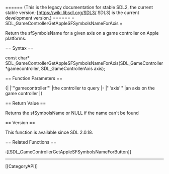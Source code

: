 ====== (This is the legacy documentation for stable SDL2, the current stable version; [https://wiki.libsdl.org/SDL3/ SDL3] is the current development version.) ======
= SDL_GameControllerGetAppleSFSymbolsNameForAxis =

Return the sfSymbolsName for a given axis on a game controller on Apple platforms.

== Syntax ==

<syntaxhighlight lang='c'>
const char* SDL_GameControllerGetAppleSFSymbolsNameForAxis(SDL_GameController *gamecontroller, SDL_GameControllerAxis axis);
</syntaxhighlight>

== Function Parameters ==

{|
|'''gamecontroller'''
|the controller to query
|-
|'''axis'''
|an axis on the game controller
|}

== Return Value ==

Returns the sfSymbolsName or NULL if the name can't be found

== Version ==

This function is available since SDL 2.0.18.

== Related Functions ==

:[[SDL_GameControllerGetAppleSFSymbolsNameForButton]]

----
[[CategoryAPI]]


